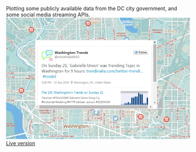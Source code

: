 Plotting some publicly available data from the DC city government, and some social media streaming APIs.
![](/public/images/dcmap_ss.png "screen")
[Live version](http://dcmap.herokuapp.com)
